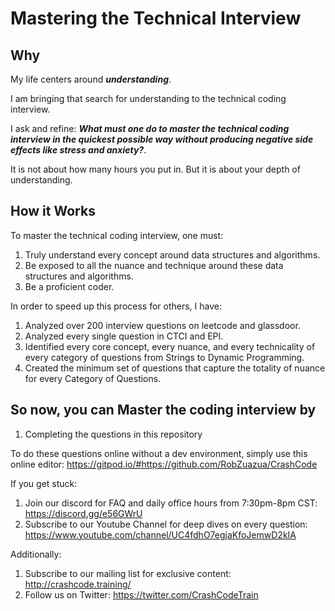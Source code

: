# Mastering the Technical Interview

## Why

My life centers around ***understanding***.

I am bringing that search for understanding to the technical coding interview.

I ask and refine: ***What must one do to master the technical coding interview in the quickest possible way without producing negative side effects like stress and anxiety?***.

It is not about how many hours you put in. But it is about your depth of understanding.

## How it Works

To master the technical coding interview, one must:

1. Truly understand every concept around data structures and algorithms.
2. Be exposed to all the nuance and technique around these data structures and algorithms.
3. Be a proficient coder.

In order to speed up this process for others, I have:

1. Analyzed over 200 interview questions on leetcode and glassdoor.
2. Analyzed every single question in CTCI and EPI.
3. Identified every core concept, every nuance, and every technicality of every category of questions from Strings to Dynamic Programming.
4. Created the minimum set of questions that capture the totality of nuance for every Category of Questions.

## So now, you can Master the coding interview by

1. Completing the questions in this repository

To do these questions online without a dev environment, simply use this online editor: https://gitpod.io/#https://github.com/RobZuazua/CrashCode

If you get stuck:

1. Join our discord for FAQ and daily office hours from 7:30pm-8pm CST: https://discord.gg/e56GWrU
2. Subscribe to our Youtube Channel for deep dives on every question: https://www.youtube.com/channel/UC4fdhO7egjaKfoJemwD2kIA

Additionally:

1. Subscribe to our mailing list for exclusive content: http://crashcode.training/
2. Follow us on Twitter: https://twitter.com/CrashCodeTrain

